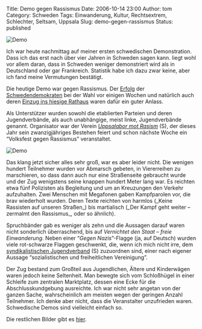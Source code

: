 Title: Demo gegen Rassismus
Date: 2006-10-14 23:00
Author: tom
Category: Schweden
Tags: Einwanderung, Kultur, Rechtsextrem, Schlechter, Seltsam, Uppsala
Slug: demo-gegen-rassismus
Status: published

<div class="figure right">

![Demo](/pic/demo1.jpg)

</div>

Ich war heute nachmittag auf meiner ersten schwedischen Demonstration.
Dass ich das erst nach über vier Jahren in Schweden sagen kann. liegt
wohl vor allem daran, dass in Schweden weniger demonstriert wird als in
Deutschland oder gar Frankreich. Statistik habe ich dazu zwar keine,
aber ich fand meine Vermutungen bestätigt.

Die heutige Demo war gegen Rassismus. Der
[Erfolg](http://www.fiket.de/2006/09/22/die-kleinen-parteien/) der
[Schwedendemokraten](http://www.fiket.de/2006/06/08/die-schwedischen-rechtsradikalen/)
bei der Wahl vor einigen Wochen und natürlich auch deren [Einzug ins
hiesige
Rathaus](http://www.fiket.de/2006/09/18/regionalwahl-in-uppsala/) waren
dafür ein guter Anlass.

Als Unterstützer wurden sowohl die etablierten Parteien und deren
Jugendverbände, als auch unabhängige, meist linke, Jugendverbände
genannt. Organisator war der Verein [*Uppsalabor mot
Rasism*](http://uppsalabormotrasism.se/) (S), der dieses Jahr sein
zwanzigjähriges Bestehen feiert und schon nächste Woche ein “Volksfest
gegen Rassismus” veranstaltet.

<div class="figure left">

![Demo](/pic/demo3.jpg)

</div>

Das klang jetzt sicher alles sehr groß, war es aber leider nicht. Die
wenigen hundert Teilnehmer wurden vor Abmarsch gebeten, in Viererreihen
zu marschieren, so dass dann auch nur eine Straßenseite gebraucht wurde
und der Zug wenigstens seine knappen hundert Meter lang war. Es reichten
etwa fünf Polizisten als Begleitung und um an Kreuzungen den Verkehr
aufzuhalten. Zwei Menschen mit Megafonen gaben Kampfparolen vor, die
brav wiederholt wurden. Deren Texte reichten von harmlos (\_Keine
Rassisten auf unseren Straßen\_) bis martialisch (\_Der Kampf geht
weiter – zermalmt den Rassismus\_, oder so ähnlich).

Spruchbänder gab es weniger als zehn und die Aussagen darauf waren nicht
sonderlich überraschend, bis auf *Vernichtet den Staat – freie
Einwanderung*. Neben einer “*Gegen Nazis*”-Flagge (ja, auf Deutsch)
wurden viele rot-schwarze Flaggen geschwenkt, die, wenn ich mich nicht
irre, dem [syndikalistischen Jugendverband](http://www.suf.cc/) (S)
zuzuordnen sind, einer nach eigener Aussage “sozialistischen und
freiheitlichen Vereinigung”.

Der Zug bestand zum Großteil aus Jugendlichen, Ältere und Kinderwägen
waren jedoch keine Seltenheit. Man bewegte sich vom Schloßhügel in einer
Schleife zum zentralen Marktplatz, dessen eine Ecke für die
Abschlusskundgebung ausreichte. Ich war nicht sehr angetan von der
ganzen Sache, wahrscheinlich am meisten wegen der geringen Anzahl
Teilnehmer. Ich denke aber nicht, dass die Veranstalter unzufrieden
waren. Schwedische Demos sind vielleicht einfach so.

Die restlichen Bilder gibt es
[hier](http://thomasmarquart.net/gallery/UppsDemo06/index.html).

